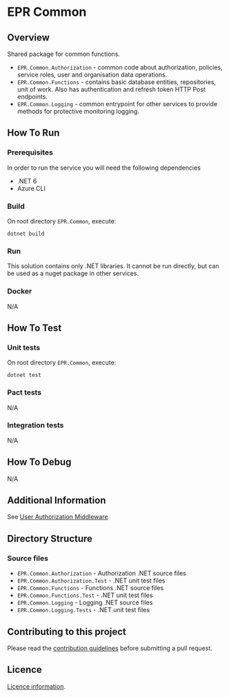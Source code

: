 # EPR Common

## Overview
Shared package for common functions.
- `EPR.Common.Authorization` - common code about authorization, policies, service roles, user and organisation data operations.
- `EPR.Common.Functions` - contains basic database entities, repositories, unit of work. Also has authentication and refresh token HTTP Post endpoints. 
- `EPR.Common.Logging` - common entrypoint for other services to provide methods for protective monitoring logging.

## How To Run

### Prerequisites
In order to run the service you will need the following dependencies
- .NET 6
- Azure CLI

### Build
On root directory `EPR.Common`, execute:
```
dotnet build
```

### Run
This solution contains only .NET libraries. It cannot be run directly, but can be used as a nuget package in other services.

### Docker
N/A

## How To Test

### Unit tests

On root directory `EPR.Common`, execute:
```
dotnet test
```

### Pact tests
N/A

### Integration tests
N/A

## How To Debug
N/A

## Additional Information
See [User Authorization Middleware](https://eaflood.atlassian.net/wiki/spaces/MWR/pages/4346839200/User+Authorization+Middleware)

## Directory Structure
### Source files
- `EPR.Common.Authorization` - Authorization .NET source files
- `EPR.Common.Authorization.Test` - .NET unit test files
- `EPR.Common.Functions` - Functions .NET source files
- `EPR.Common.Functions.Test` - .NET unit test files
- `EPR.Common.Logging` - Logging .NET source files
- `EPR.Common.Logging.Tests` - .NET unit test files

## Contributing to this project
Please read the [contribution guidelines](CONTRIBUTING.md) before submitting a pull request.

## Licence
[Licence information](LICENCE.md).



